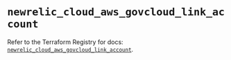 # `newrelic_cloud_aws_govcloud_link_account`

Refer to the Terraform Registry for docs: [`newrelic_cloud_aws_govcloud_link_account`](https://registry.terraform.io/providers/newrelic/newrelic/3.36.1/docs/resources/cloud_aws_govcloud_link_account).
